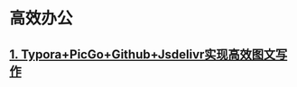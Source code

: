<!--
 * @LastEditors: misitebao
 * @Description: 请添加文档头注释！！！
--> 
# 高效办公
## [1. Typora+PicGo+Github+Jsdelivr实现高效图文写作](doc/高效办公/Typora+PicGo+Github+Jsdelivr实现高效图文写作.md)
